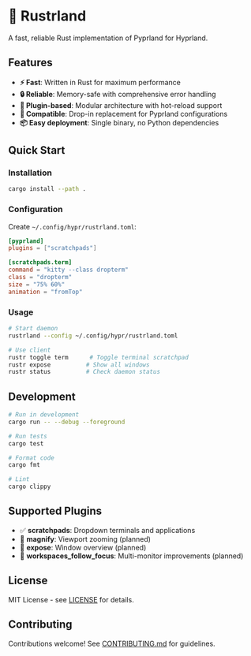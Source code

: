 # 🦀 Rustrland

A fast, reliable Rust implementation of Pyprland for Hyprland.

## Features

- **⚡ Fast**: Written in Rust for maximum performance
- **🔒 Reliable**: Memory-safe with comprehensive error handling  
- **🧩 Plugin-based**: Modular architecture with hot-reload support
- **🔄 Compatible**: Drop-in replacement for Pyprland configurations
- **📦 Easy deployment**: Single binary, no Python dependencies

## Quick Start

### Installation

```bash
cargo install --path .
```

### Configuration

Create `~/.config/hypr/rustrland.toml`:

```toml
[pyprland]
plugins = ["scratchpads"]

[scratchpads.term]
command = "kitty --class dropterm"
class = "dropterm"
size = "75% 60%"
animation = "fromTop"
```

### Usage

```bash
# Start daemon
rustrland --config ~/.config/hypr/rustrland.toml

# Use client
rustr toggle term      # Toggle terminal scratchpad
rustr expose          # Show all windows
rustr status          # Check daemon status
```

## Development

```bash
# Run in development
cargo run -- --debug --foreground

# Run tests
cargo test

# Format code
cargo fmt

# Lint
cargo clippy
```

## Supported Plugins

- ✅ **scratchpads**: Dropdown terminals and applications
- 🚧 **magnify**: Viewport zooming (planned)
- 🚧 **expose**: Window overview (planned)
- 🚧 **workspaces_follow_focus**: Multi-monitor improvements (planned)

## License

MIT License - see [LICENSE](LICENSE) for details.

## Contributing

Contributions welcome! See [CONTRIBUTING.md](CONTRIBUTING.md) for guidelines.
